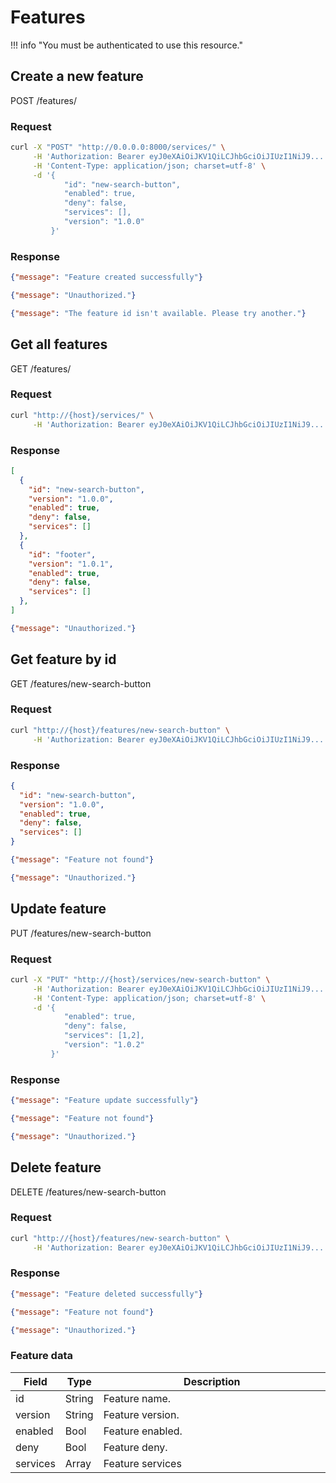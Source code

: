 # Features

!!! info "You must be authenticated to use this resource."

## Create a new feature

<span class="resource"><span class="base post">POST</span> /features/</span>


### Request
```bash
curl -X "POST" "http://0.0.0.0:8000/services/" \
     -H 'Authorization: Bearer eyJ0eXAiOiJKV1QiLCJhbGciOiJIUzI1NiJ9...' \
     -H 'Content-Type: application/json; charset=utf-8' \
     -d '{
            "id": "new-search-button",
            "enabled": true,
            "deny": false,
            "services": [],
            "version": "1.0.0"
         }'

```

### Response
```json tab="201"
{"message": "Feature created successfully"}
```

```json tab="401"
{"message": "Unauthorized."}
```

```json tab="409"
{"message": "The feature id isn't available. Please try another."}
```


## Get all features
<span class="resource"><span class="base get">GET</span> /features/</span>

### Request
```bash
curl "http://{host}/services/" \
     -H 'Authorization: Bearer eyJ0eXAiOiJKV1QiLCJhbGciOiJIUzI1NiJ9...'
```

### Response
```json tab="200"
[
  {
    "id": "new-search-button",
    "version": "1.0.0",
    "enabled": true,
    "deny": false,
    "services": []
  },
  {
    "id": "footer",
    "version": "1.0.1",
    "enabled": true,
    "deny": false,
    "services": []
  },
]
```

```json tab="401"
{"message": "Unauthorized."}
```

## Get feature by id
<span class="resource"><span class="base get">GET</span> /features/new-search-button</span>

### Request
```bash
curl "http://{host}/features/new-search-button" \
     -H 'Authorization: Bearer eyJ0eXAiOiJKV1QiLCJhbGciOiJIUzI1NiJ9...'
```

### Response
```json tab="200"
{
  "id": "new-search-button",
  "version": "1.0.0",
  "enabled": true,
  "deny": false,
  "services": []
}
```

```json tab="404"
{"message": "Feature not found"}
```

```json tab="401"
{"message": "Unauthorized."}
```


## Update feature
<span class="resource"><span class="base put">PUT</span> /features/new-search-button</span>

### Request
```bash
curl -X "PUT" "http://{host}/services/new-search-button" \
     -H 'Authorization: Bearer eyJ0eXAiOiJKV1QiLCJhbGciOiJIUzI1NiJ9...' \
     -H 'Content-Type: application/json; charset=utf-8' \
     -d '{
            "enabled": true,
            "deny": false,
            "services": [1,2],
            "version": "1.0.2"
         }'
```

### Response

```json tab="200"
{"message": "Feature update successfully"}
```

```json tab="404"
{"message": "Feature not found"}
```

```json tab="401"
{"message": "Unauthorized."}
```

## Delete feature
<span class="resource"><span class="base delete">DELETE</span> /features/new-search-button</span>

### Request

```bash
curl "http://{host}/features/new-search-button" \
     -H 'Authorization: Bearer eyJ0eXAiOiJKV1QiLCJhbGciOiJIUzI1NiJ9...'
```

### Response

```json tab="200"
{"message": "Feature deleted successfully"}
```

```json tab="404"
{"message": "Feature not found"}
```

```json tab="401"
{"message": "Unauthorized."}
```

### Feature data
<table>
  <thead>
    <tr class="header">
      <th width="10%">Field</th>
      <th width="10%">Type</th>
      <th width="80%">Description</th>
    </tr>
  </thead>
  <tbody>
    <tr>
      <td>id</td>
      <td>String</td>
      <td>Feature name.</td>
    </tr>
    <tr>
      <td>version</td>
      <td>String</td>
      <td>Feature version.</td>
    </tr>
    <tr>
      <td>enabled</td>
      <td>Bool</td>
      <td>Feature enabled.</td>
    </tr>
    <tr>
      <td>deny</td>
      <td>Bool</td>
      <td>Feature deny.</td>
    </tr>
    <tr>
      <td>services</td>
      <td>Array</td>
      <td>Feature services</td>
    </tr>

  </tbody>
</table>
